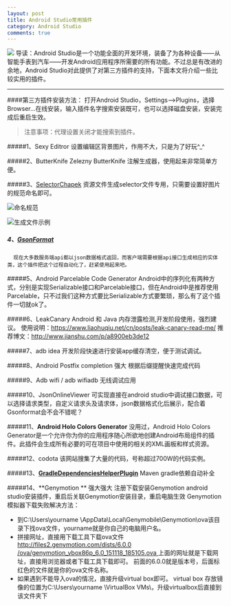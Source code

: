 ```yaml
---
layout: post
title: Android Studio常用插件
category: Android Studio
comments: true
---
```


![](http://upload-images.jianshu.io/upload_images/2926311-df8e33e1763dbcad.png?imageMogr2/auto-orient/strip%7CimageView2/2/w/1240)
导读：Android Studio是一个功能全面的开发环境，装备了为各种设备——从智能手表到汽车——开发Android应用程序所需要的所有功能。不过总是有改进的余地，Android Studio对此提供了对第三方插件的支持，下面本文将介绍一些比较实用的插件。

___

####第三方插件安装方法：
打开Android Studio，Settings—>Plugins，选择Browser...在线安装，输入插件名字搜索安装既可，也可以选择磁盘安装，安装完成后重启生效。

> 注意事项：代理设置关闭才能搜索到插件。

#####1、Sexy Editror
      设置编辑区背景图片，作用不大，只是为了好玩^_^
      
#####2、ButterKnife Zelezny
      ButterKnife 注解生成器，使用起来非常简单方便。
      
#####3、[SelectorChapek](https://github.com/inmite/android-selector-chapek)
      资源文件生成selector文件专用，只需要设置好图片的规范命名即可。

![命名规范](http://upload-images.jianshu.io/upload_images/2926311-d4aab755d610826a.png?imageMogr2/auto-orient/strip%7CimageView2/2/w/1240)

![生成文件示例](http://upload-images.jianshu.io/upload_images/2926311-9bae09b79174a8ce.png?imageMogr2/auto-orient/strip%7CimageView2/2/w/1240)

##### 4、[GsonFormat](https://github.com/zzz40500/GsonFormat)
      现在大多数服务端api都以json数据格式返回，而客户端需要根据api接口生成相应的实体类，这个插件把这个过程自动化了，赶紧使用起来吧。

#####5、Android Parcelable Code Generator
     Android中的序列化有两种方式，分别是实现Serializable接口和Parcelable接口，但在Android中是推荐使用Parcelable，只不过我们这种方式要比Serializable方式要繁琐，那么有了这个插件一切就ok了。

#####6、LeakCanary
Android 和 Java 内存泄露检测,开发阶段使用，强烈建议。
使用说明：https://www.liaohuqiu.net/cn/posts/leak-canary-read-me/
推荐博文：http://www.jianshu.com/p/a8900eb3de12

#####7、adb idea
开发阶段快速进行安装app缓存清空，便于测试调试。

#####8、Android Postfix completion 强大
根据后缀提醒快速完成代码

#####9、Adb wifi  /  adb wifiadb
无线调试应用

#####10、JsonOnlineViewer
可实现直接在android studio中调试接口数据，可以选择请求类型，自定义请求头及请求体，json数据格式化后展示，配合着Gsonformat会不会不错呢？

#####11、**Android Holo Colors Generator**
没用过，Android Holo Colors Generator是一个允许你为你的应用程序随心所欲地创建Android布局组件的插件。此插件会生成所有必要的可在项目中使用的相关的XML画板和样式资源。

#####12、codota
该网站搜集了大量的代码，号称超过700W的代码实例。

#####13、**[GradleDependenciesHelperPlugin](https://github.com/ligi/GradleDependenciesHelperPlugin)**
Maven gradle依赖自动补全

#####14、**Genymotion **  强大强大
注册下载安装Genymotion
android studio安装插件，重启后关联Genymotion安装目录，重启电脑生效
  Genymotion模拟器下载失败解决方法：
- 到C:\Users\yourname
\AppData\Local\Genymobile\Genymotion\ova该目录下找ova文件，yourname就是你自己的电脑用户名。
- 拼接网址，直接用下载工具下载ova文件
[http://files2.genymotion.com/dists/6.0.0
/ova/genymotion_vbox86p_6.0_151118_185105.ova
](http://files2.genymotion.com/dists/6.0.0/ova/genymotion_vbox86p_6.0_151118_185105.ova)
上面的网址就是下载网址，直接用浏览器或者下载工具下载即可。
前面的6.0.0就是版本号，后面标红色的文件就是你的ova文件名称。
- 如果遇到不能导入ova的情况，直接升级virtual box即可。 virtual box 存放镜像的位置为C:\Users\yourname
\VirtualBox VMs\，升级virtualbox后直接到该文件夹下
